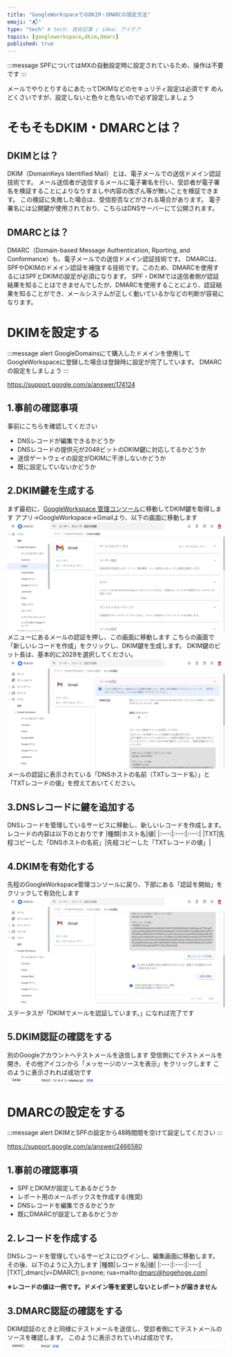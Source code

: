 ```yaml
---
title: "GoogleWorkspaceでのDKIM・DMARCの設定方法"
emoji: "📬"
type: "tech" # tech: 技術記事 / idea: アイデア
topics: [googleworkspace,dkim,dmarc]
published: true
---
```


:::message
SPFについてはMXの自動設定時に設定されているため、操作は不要です
:::

メールでやりとりするにあたってDKIMなどのセキュリティ設定は必須です
めんどくさいですが、設定しないと色々と危ないので必ず設定しましょう
# そもそもDKIM・DMARCとは？
## DKIMとは？
DKIM（DomainKeys Identified Mail）とは、電子メールでの送信ドメイン認証技術です。
メール送信者が送信するメールに電子署名を行い、受診者が電子署名を検証することによりなりすましや内容の改ざん等が無いことを検証できます。
この検証に失敗した場合は、受信拒否などがされる場合があります。
電子署名には公開鍵が使用されており、こちらはDNSサーバーにて公開されます。
## DMARCとは？
DMARC（Domain-based Message Authentication, Rporting, and Conformance）も、電子メールでの送信ドメイン認証技術です。
DMARCは、SPFやDKIMのドメイン認証を補強する技術です。このため、DMARCを使用するにはSPFとDKIMの設定が必須になります。
SPF・DKIMでは送信者側が認証結果を知ることはできませんでしたが、DMARCを使用することにより、認証結果を知ることができ、メールシステムが正しく動いているかなどの判断が容易になります。
# DKIMを設定する
:::message alert
GoogleDomainsにて購入したドメインを使用してGoogleWorkspaceに登録した場合は登録時に設定が完了しています。
DMARCの設定をしましょう
:::

https://support.google.com/a/answer/174124

## 1.事前の確認事項
事前にこちらを確認してください
- DNSレコードが編集できるかどうか
- DNSレコードの提供元が2048ビットのDKIM鍵に対応してるかどうか
- 送信ゲートウェイの設定がDKIMに干渉しないかどうか
- 既に設定していないかどうか
## 2.DKIM鍵を生成する
まず最初に、[GoogleWorkspace 管理コンソール](https://admin.google.com)に移動してDKIM鍵を取得します
アプリ→GoogleWorkspace→Gmailより、以下の画面に移動します
![](/images/0c10d8df0b06f8/image(1).png)
メニューにあるメールの認証を押し、この画面に移動します
こちらの画面で「新しいレコードを作成」をクリックし、DKIM鍵を生成します。
DKIM鍵のビット長は、基本的に2028を選択してください。
![](/images/0c10d8df0b06f8/image(2).png)
メールの認証に表示されている「DNSホストの名前（TXTレコード名）」と「TXTレコードの値」を控えておいてください。
## 3.DNSレコードに鍵を追加する
DNSレコードを管理しているサービスに移動し、新しいレコードを作成します。
レコードの内容は以下のとおりです
|種類|ホスト名|値|
|:---:|:---:|:---:|
|TXT|先程コピーした「DNSホストの名前」|先程コピーした「TXTレコードの値」|
## 4.DKIMを有効化する
先程のGoogleWorkspace管理コンソールに戻り、下部にある「認証を開始」をクリックして有効化します
![](/images/0c10d8df0b06f8/image(3).png)
ステータスが「DKIMでメールを認証しています。」になれば完了です
## 5.DKIM認証の確認をする
別のGoogleアカウントへテストメールを送信します
受信側にてテストメールを開き、その他アイコンから「メッセージのソースを表示」をクリックします
このように表示されれば成功です
![](/images/0c10d8df0b06f8/image(4).png)

# DMARCの設定をする
:::message alert
DKIMとSPFの設定から48時間間を空けて設定してください
:::

https://support.google.com/a/answer/2466580

## 1.事前の確認事項
- SPFとDKIMが設定してあるかどうか
- レポート用のメールボックスを作成する(推奨)
- DNSレコードを編集できるかどうか
- 既にDMARCが設定してあるかどうか
## 2.レコードを作成する
DNSレコードを管理しているサービスにログインし、編集画面に移動します。
その後、以下のように入力します
|種類|レコード名|値|
|:---:|:---:|:---:|
|TXT|_dmarc|v=DMARC1; p=none; rua=mailto:dmarc@hogehoge.com|

**※レコードの値は一例です。ドメイン等を変更しないとレポートが届きません**
## 3.DMARC認証の確認をする
DKIM認証のときと同様にテストメールを送信し、受診者側にてテストメールのソースを確認します。
このように表示されていれば成功です。
![](/images/0c10d8df0b06f8/image(5).png)
